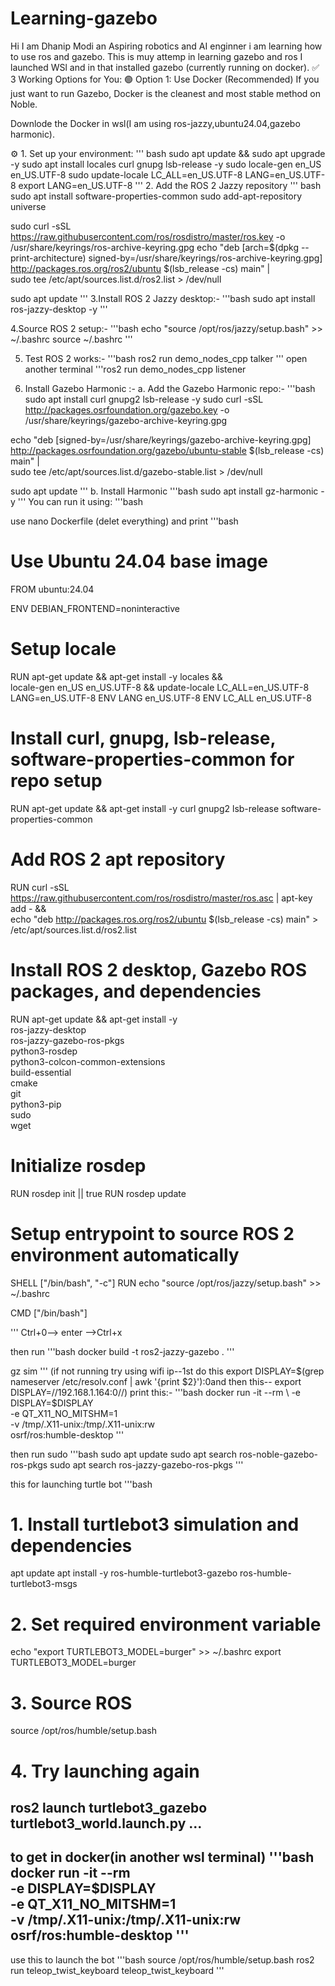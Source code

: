 # Learning-gazebo
Hi I am Dhanip Modi an Aspiring robotics and AI enginner i am learning how to use ros and gazebo. This is muy attemp in learning gazebo and ros
I launched WSl and in that installed gazebo (currently running on docker).
✅ 3 Working Options for You:
🟢 Option 1: Use Docker (Recommended)
If you just want to run Gazebo, Docker is the cleanest and most stable method on Noble.

Downlode the Docker in wsl(I am using ros-jazzy,ubuntu24.04,gazebo harmonic).

⚙️ 1. Set up your environment:
''' bash
sudo apt update && sudo apt upgrade -y
sudo apt install locales curl gnupg lsb-release -y
sudo locale-gen en_US en_US.UTF-8
sudo update-locale LC_ALL=en_US.UTF-8 LANG=en_US.UTF-8
export LANG=en_US.UTF-8
'''
2. Add the ROS 2 Jazzy repository
''' bash
sudo apt install software-properties-common
sudo add-apt-repository universe

sudo curl -sSL https://raw.githubusercontent.com/ros/rosdistro/master/ros.key -o /usr/share/keyrings/ros-archive-keyring.gpg
echo "deb [arch=$(dpkg --print-architecture) signed-by=/usr/share/keyrings/ros-archive-keyring.gpg] \
http://packages.ros.org/ros2/ubuntu $(lsb_release -cs) main" | \
sudo tee /etc/apt/sources.list.d/ros2.list > /dev/null

sudo apt update
'''
3.Install ROS 2 Jazzy desktop:-
'''bash
sudo apt install ros-jazzy-desktop -y
'''

 4.Source ROS 2 setup:-
 '''bash
 echo "source /opt/ros/jazzy/setup.bash" >> ~/.bashrc
source ~/.bashrc
'''

5. Test ROS 2 works:-
'''bash
ros2 run demo_nodes_cpp talker
'''
open another terminal
'''ros2 run demo_nodes_cpp listener

 6. Install Gazebo Harmonic
:-
a. Add the Gazebo Harmonic repo:-
'''bash
sudo apt install curl gnupg2 lsb-release -y
sudo curl -sSL http://packages.osrfoundation.org/gazebo.key -o /usr/share/keyrings/gazebo-archive-keyring.gpg

echo "deb [signed-by=/usr/share/keyrings/gazebo-archive-keyring.gpg] \
http://packages.osrfoundation.org/gazebo/ubuntu-stable $(lsb_release -cs) main" | \
sudo tee /etc/apt/sources.list.d/gazebo-stable.list > /dev/null

sudo apt update
'''
b. Install Harmonic
'''bash
sudo apt install gz-harmonic -y
'''
You can run it using:
'''bash

use nano Dockerfile (delet everything) and print
'''bash 
# Use Ubuntu 24.04 base image
FROM ubuntu:24.04

ENV DEBIAN_FRONTEND=noninteractive

# Setup locale
RUN apt-get update && apt-get install -y locales && \
    locale-gen en_US en_US.UTF-8 && update-locale LC_ALL=en_US.UTF-8 LANG=en_US.UTF-8
ENV LANG en_US.UTF-8
ENV LC_ALL en_US.UTF-8

# Install curl, gnupg, lsb-release, software-properties-common for repo setup
RUN apt-get update && apt-get install -y curl gnupg2 lsb-release software-properties-common

# Add ROS 2 apt repository
RUN curl -sSL https://raw.githubusercontent.com/ros/rosdistro/master/ros.asc | apt-key add - && \
    echo "deb http://packages.ros.org/ros2/ubuntu $(lsb_release -cs) main" > /etc/apt/sources.list.d/ros2.list

# Install ROS 2 desktop, Gazebo ROS packages, and dependencies
RUN apt-get update && apt-get install -y \
    ros-jazzy-desktop \
    ros-jazzy-gazebo-ros-pkgs \
    python3-rosdep \
    python3-colcon-common-extensions \
    build-essential \
    cmake \
    git \
    python3-pip \
    sudo \
    wget

# Initialize rosdep
RUN rosdep init || true
RUN rosdep update

# Setup entrypoint to source ROS 2 environment automatically
SHELL ["/bin/bash", "-c"]
RUN echo "source /opt/ros/jazzy/setup.bash" >> ~/.bashrc

CMD ["/bin/bash"]

'''
Ctrl+0--> enter -->Ctrl+x

then run
'''bash
docker build -t ros2-jazzy-gazebo .
'''


gz sim
'''
(if not running try using wifi ip--1st do this export DISPLAY=$(grep nameserver /etc/resolv.conf | awk '{print $2}'):0and then this-- export DISPLAY=//192.168.1.164:0//)
print this:-
'''bash
docker run -it --rm \
  -e DISPLAY=$DISPLAY \
  -e QT_X11_NO_MITSHM=1 \
  -v /tmp/.X11-unix:/tmp/.X11-unix:rw \
  osrf/ros:humble-desktop
  '''

then run sudo
'''bash
sudo apt update
sudo apt search ros-noble-gazebo-ros-pkgs
sudo apt search ros-jazzy-gazebo-ros-pkgs
'''


this for launching turtle bot
'''bash
# 1. Install turtlebot3 simulation and dependencies
apt update
apt install -y ros-humble-turtlebot3-gazebo ros-humble-turtlebot3-msgs

# 2. Set required environment variable
echo "export TURTLEBOT3_MODEL=burger" >> ~/.bashrc
export TURTLEBOT3_MODEL=burger

# 3. Source ROS
source /opt/ros/humble/setup.bash

# 4. Try launching again
ros2 launch turtlebot3_gazebo turtlebot3_world.launch.py
...
---------------------------------------------------------
to get in docker(in another wsl terminal)
'''bash
docker run -it --rm \
  -e DISPLAY=$DISPLAY \
  -e QT_X11_NO_MITSHM=1 \
  -v /tmp/.X11-unix:/tmp/.X11-unix:rw \
  osrf/ros:humble-desktop
'''
----------------------------------------------------------
use this to launch the bot
'''bash
       source /opt/ros/humble/setup.bash
       ros2 run teleop_twist_keyboard teleop_twist_keyboard
'''
